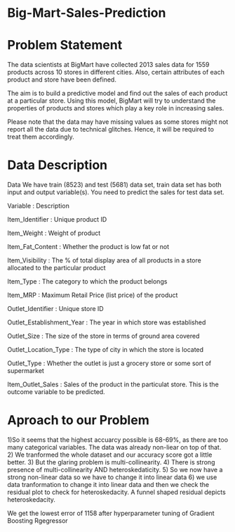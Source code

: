 # Big-Mart-Sales-Prediction

# Problem Statement
The data scientists at BigMart have collected 2013 sales data for 1559 products across 10 stores in different cities. Also, certain attributes of each product and store have been defined.

The aim is to build a predictive model and find out the sales of each product at a particular store. Using this model, BigMart will try to understand the properties of products and stores which play a key role in increasing sales.

Please note that the data may have missing values as some stores might not report all the data due to technical glitches. Hence, it will be required to treat them accordingly.

# Data Description
Data We have train (8523) and test (5681) data set, train data set has both input and output variable(s). You need to predict the sales for test data set.

Variable : Description

Item_Identifier : Unique product ID

Item_Weight : Weight of product

Item_Fat_Content : Whether the product is low fat or not

Item_Visibility : The % of total display area of all products in a store allocated to the particular product

Item_Type : The category to which the product belongs

Item_MRP : Maximum Retail Price (list price) of the product

Outlet_Identifier : Unique store ID

Outlet_Establishment_Year : The year in which store was established

Outlet_Size : The size of the store in terms of ground area covered

Outlet_Location_Type : The type of city in which the store is located

Outlet_Type : Whether the outlet is just a grocery store or some sort of supermarket

Item_Outlet_Sales : Sales of the product in the particulat store. This is the outcome variable to be predicted.


# Aproach to our Problem
1)So it seems that the highest accuarcy possible is 68-69%, as there are too many categorical variables. The data was already non-liear on top of that.
2) We tranformed the whole dataset and our accuracy score got a little better. 
3) But the glaring problem is multi-collinearity.
4) There is strong presence of multi-collinearity AND heteroskedaticity.
5) So we now have a strong non-linear data so we have to change it into linear data
6) we use data tranformation to change it into linear data and then we check the residual plot to check for heteroskedacity. A funnel shaped residual depicts heteroskedacity.

We get the lowest error of 1158 after hyperparameter tuning of Gradient Boosting Rgegressor
